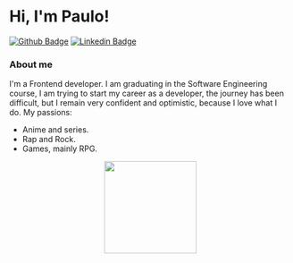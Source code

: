 # Hi, I'm Paulo!

[![Github Badge](https://img.shields.io/badge/-Github-000?style=flat-square&logo=Github&logoColor=white&link=https://github.com/PauloFrey)](https://github.com/PauloFrey)
[![Linkedin Badge](https://img.shields.io/badge/-LinkedIn-blue?style=flat-square&logo=Linkedin&logoColor=white&link=https://www.linkedin.com/in/paulo-pqueiroz/)](https://www.linkedin.com/in/paulo-pqueiroz/)


### About me
I'm a Frontend developer. I am graduating in the Software Engineering course, I am trying to start my career as a developer, the journey has been difficult, but I remain very confident and optimistic, because I love what I do.
My passions:

- Anime and series.
- Rap and Rock.
- Games, mainly RPG.

<p align="center">
  <a href="https://github.com/anuraghazra/github-readme-stats">
    <img
      align="center"
      height="165"
      src="https://github-readme-stats.vercel.app/api?username=fagnerpsantos&count_private=true&show_icons=true&custom_title=Github%20Status&hide=issues&theme=radical"
    />
  </a>
</p>




